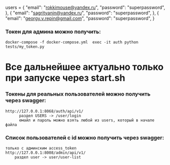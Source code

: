 users = {
            "email": "rokkimouse@yandex.ru",
            "password": "superpassword",
        },
        {
            "email": "sagrityanin@yandex.ru",
            "password": "superpassword",
        },
        {
            "email": "georgy.v.repin@gmail.com",
            "password": "superpassword",
        }

### Токен для админа можно получить:
    docker-compose -f docker-compose.yml  exec -it auth python tests/my_token.py

# Все дальнейшее актуально только при запуске через start.sh
### Токены для реальных пользователей можно получить через swagger:
    http://127.0.0.1:8068/auth/api/v1/
          раздел USERS -> /user/login
          емайл и пароль можно взять любой из users, который в начале файла

### Список пользователей с id можно получить через swagger:
    только с админским access_token
    http://127.0.0.1:8008/admin/api/v1/
        раздел user -> user/user-list